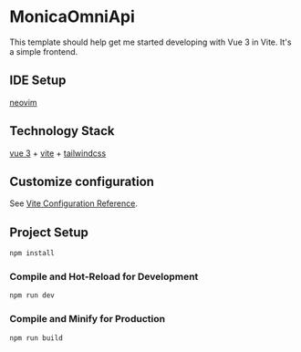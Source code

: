 # MonicaOmniApi

This template should help get me started developing with Vue 3 in Vite. It's a simple frontend.

## IDE Setup

[neovim](https://neovim.io/)

## Technology Stack

[vue 3](https://vuejs.org/) + [vite](https://vitejs.dev/) + [tailwindcss](https://tailwindcss.com/)


## Customize configuration

See [Vite Configuration Reference](https://vitejs.dev/config/).

## Project Setup

```sh
npm install
```

### Compile and Hot-Reload for Development

```sh
npm run dev
```

### Compile and Minify for Production

```sh
npm run build
```
